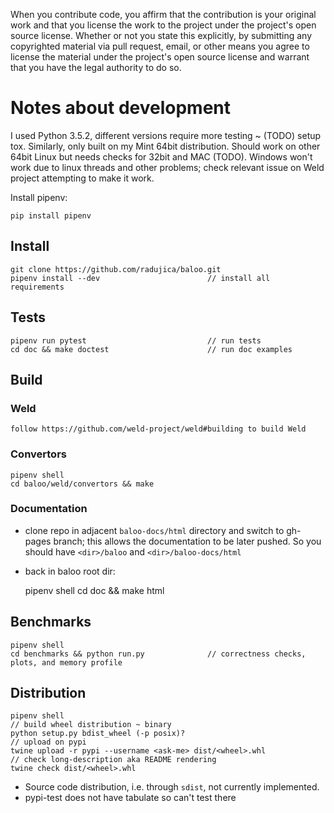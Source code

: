 When you contribute code, you affirm that the contribution is your original work and 
that you license the work to the project under the project's open source license. 
Whether or not you state this explicitly, by submitting any copyrighted material via 
pull request, email, or other means you agree to license the material under the 
project's open source license and warrant that you have the legal authority to do so.

# Notes about development

I used Python 3.5.2, different versions require more testing ~ (TODO) setup tox.
Similarly, only built on my Mint 64bit distribution. Should work on other 64bit Linux but
needs checks for 32bit and MAC (TODO). Windows won't work due to linux threads and other
problems; check relevant issue on Weld project attempting to make it work.

Install pipenv:

    pip install pipenv

## Install
    git clone https://github.com/radujica/baloo.git
    pipenv install --dev                        // install all requirements
    
## Tests
    
    pipenv run pytest                           // run tests
    cd doc && make doctest                      // run doc examples
    
## Build

### Weld
    follow https://github.com/weld-project/weld#building to build Weld
    
### Convertors
    pipenv shell
    cd baloo/weld/convertors && make
    
### Documentation
* clone repo in adjacent `baloo-docs/html` directory and switch to gh-pages branch; 
    this allows the documentation to be later pushed. 
    So you should have `<dir>/baloo` and `<dir>/baloo-docs/html`
    
* back in baloo root dir:


    pipenv shell
    cd doc && make html
    
## Benchmarks
    pipenv shell
    cd benchmarks && python run.py              // correctness checks, plots, and memory profile
    
## Distribution
    pipenv shell
    // build wheel distribution ~ binary
    python setup.py bdist_wheel (-p posix)?            
    // upload on pypi
    twine upload -r pypi --username <ask-me> dist/<wheel>.whl
    // check long-description aka README rendering
    twine check dist/<wheel>.whl
    
- Source code distribution, i.e. through `sdist`, not currently implemented.
- pypi-test does not have tabulate so can't test there
